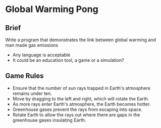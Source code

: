 # Global Warming Pong

## Brief

Write a program that demonstrates the link between global warming and man made gas emissions

- Any language is acceptable
- It could be an education tool, a game or a simulation?

## Game Rules

- Ensure that the number of sun rays trapped in Earth's atmosphere remains under ten.
- Move by dragging to the left and right, which will rotate the Earth.
- As more rays enter Earth's atmosphere, the Earth becomes hotter.
- Greenhouse gases prevent the rays from escaping into space.
- Rotate Earth to allow the rays out where there are gaps in the greenhouse gases insulating Earth.
